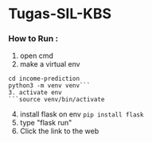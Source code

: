 # Tugas-SIL-KBS

### How to Run : 
1. open cmd
2. make a virtual env
```mkdir income-prediction
cd income-prediction
python3 -m venv venv```
3. activate env
```source venv/bin/activate
```
4. install flask on env
```pip install flask```
2. type "flask run" 
3. Click the link to the web 
